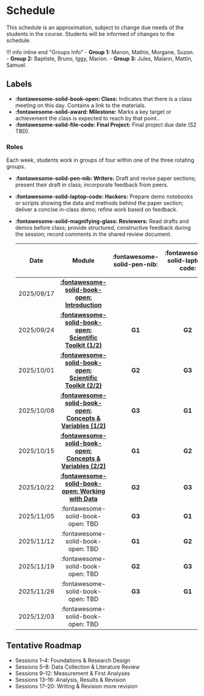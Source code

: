 # Schedule

This schedule is an approximation, subject to change due needs of the students in the course. Students will be informed of changes to the schedule.


!!! info inline end "Groups Info"
    - **Group 1:** Manon, Mathis, Morgane, Suzon.
    - **Group 2:** Baptiste, Bruno, Iggy, Marion.
    - **Group 3:** Jules, Maïann, Mattin, Samuel. 

## Labels
- **:fontawesome-solid-book-open: Class:** Indicates that there is a class meeting on this day. Contains a link to the materials.
- **:fontawesome-solid-award: Milestone:** Marks a key target or achievement the class is expected to reach by that point..
- **:fontawesome-solid-file-code: Final Project:** Final project due date (S2 TBD).

### Roles
Each week, students work in groups of four within one of the three rotating groups.

* **:fontawesome-solid-pen-nib: Writers:** Draft and revise paper sections; present their draft in class; incorporate feedback from peers.  
* **:fontawesome-solid-laptop-code: Hackers:** Prepare demo notebooks or scripts showing the data and methods behind the paper section; deliver a concise in-class demo; refine work based on feedback.  
* **:fontawesome-solid-magnifying-glass: Reviewers:** Read drafts and demos before class; provide structured, constructive feedback during the session; record comments in the shared review document.  




  | Date       | Module                                                                                   | :fontawesome-solid-pen-nib: | :fontawesome-solid-laptop-code: | :fontawesome-solid-magnifying-glass: | Milestone                                                                   |
  |:----------:|:----------------------------------------------------------------------------------------:|:---------------------------:|:-------------------------------:|:------------------------------------:|:---------------------------------------------------------------------------:|
  | 2025/09/17 | [**:fontawesome-solid-book-open: Introduction**](modules/introduction.md)                |                             |                                 |                                      |                                                                             |
  | 2025/09/24 | [**:fontawesome-solid-book-open: Scientific Toolkit (1/2)**](modules/science.md)         | **G1**                      | **G2**                          | **G3**                               | [**:fontawesome-regular-paper-plane: Onboarding**](resources/onboarding.md) |
  | 2025/10/01 | [**:fontawesome-solid-book-open: Scientific Toolkit (2/2)**](modules/science-2.md)       | **G2**                      | **G3**                          | **G1**                               | **:fontawesome-solid-award: Idea**                                          |
  | 2025/10/08 | [**:fontawesome-solid-book-open: Concepts & Variables (1/2)**](modules/programming-1.md) | **G3**                      | **G1**                          | **G2**                               |                                                                             |
  | 2025/10/15 | [**:fontawesome-solid-book-open: Concepts & Variables (2/2)**](modules/programming-2.md) | **G1**                      | **G2**                          | **G3**                               |                                                                             |
  | 2025/10/22 | [**:fontawesome-solid-book-open: Working with Data**](modules/programming-3.md)           | **G2**                      | **G3**                          | **G1**                               |                                                                             |
  | 2025/11/05 | :fontawesome-solid-book-open: TBD                                                        | **G3**                      | **G1**                          | **G2**                               | **:fontawesome-solid-award: Proposal**                                      |
  | 2025/11/12 | :fontawesome-solid-book-open: TBD                                                        | **G1**                      | **G2**                          | **G3**                               |                                                                             |
  | 2025/11/19 | :fontawesome-solid-book-open: TBD                                                        | **G2**                      | **G3**                          | **G1**                               |                                                                             |
  | 2025/11/26 | :fontawesome-solid-book-open: TBD                                                        | **G3**                      | **G1**                          | **G2**                               |                                                                             |
  | 2025/12/03 | :fontawesome-solid-book-open: TBD                                                        |                             |                                 |                                      | **:fontawesome-solid-award: Exploration**                                   |


## Tentative Roadmap
- Sessions 1–4: Foundations & Research Design
- Sessions 5–8: Data Collection & Literature Review
- Sessions 9–12: Measurement & First Analyses
- Sessions 13–16: Analysis, Results & Revision
- Sessions 17–20: Writing & Revision more revision 

<!-- | Date       | Module                              | Demo                                                      | Deadline                                                                                                                                   | -->
<!-- | :-:        | :-:                                 | :-:                                                       | :-:                                                                                                                                        | -->
<!-- | 2025/09/17 | [](modules/introduction.md) Introduction                           |                                                           |                                                                                                                                            | -->
<!-- | 2025/09/24 | [](modules/tools.md) Science, Code, & Writing                                         |                                                           | [**:fontawesome-regular-paper-plane: Onboarding**](resources/onboarding.md)                                                      | -->
<!-- | 2025/10/01 | [](modules/programming-1.md) Science, Code, and Voter Turnout      | [:octicons-mortar-board-24:](activities/participation.md) | [**:fontawesome-solid-chess: - C1**](https://colab.research.google.com/github/mickaeltemporao/itds/blob/main/materials/assignment-1.ipynb) | -->
<!-- | 2025/10/08 | [](modules/programming-1.md) Science, Code, and Voter Turnout      | [:octicons-mortar-board-24:](activities/participation.md) | [**:fontawesome-solid-chess: - C1**](https://colab.research.google.com/github/mickaeltemporao/itds/blob/main/materials/assignment-1.ipynb) | -->
<!-- | 2025/10/15 | [](modules/programming-2.md) A Respondent's Survey Data            | [:octicons-mortar-board-24:](activities/participation.md) |                                                                                                                                            | -->
<!-- | 2025/10/22 | [](modules/programming-3.md) From Concepts to Code                 | [:octicons-mortar-board-24:](activities/participation.md) |                                                                                                                                            | -->
<!-- | 2025/11/05 | [](modules/programming-4.md) Introduction to Data Visualisation    | [:octicons-mortar-board-24:](activities/participation.md) |                                                                                                                                            | -->
<!-- | 2025/11/12 | [](modules/exploration-1.md) Exploring Single Variables            | [:octicons-mortar-board-24:](activities/participation.md) | [**:fontawesome-solid-chess: - C2**](https://colab.research.google.com/github/mickaeltemporao/itds/blob/main/materials/assignment-2.ipynb) | -->
<!-- | 2025/11/19 | [](modules/exploration-2.md) Exploring Variable Relationships      | [:octicons-mortar-board-24:](activities/participation.md) |                                                                                                                                            | -->
<!-- | 2025/11/26 | [](modules/management-1.md) Recoding Existing Values               | [:octicons-mortar-board-24:](activities/participation.md) |                                                                                                                                            | -->
<!-- | 2025/12/03 | [](modules/management-2.md) Dealing with Missing Values            | [:octicons-mortar-board-24:](activities/participation.md) |                                                                                                                                            | -->



